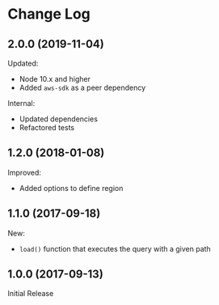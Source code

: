 # Change Log

## 2.0.0 (2019-11-04)

Updated:

* Node 10.x and higher
* Added `aws-sdk` as a peer dependency

Internal:

* Updated dependencies
* Refactored tests

## 1.2.0 (2018-01-08)

Improved:

* Added options to define region

## 1.1.0 (2017-09-18)

New:

* `load()` function that executes the query with a given path

## 1.0.0 (2017-09-13)

Initial Release
